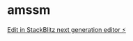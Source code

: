 # amssm

[Edit in StackBlitz next generation editor ⚡️](https://stackblitz.com/~/github.com/yurvon-screamo/amssm)